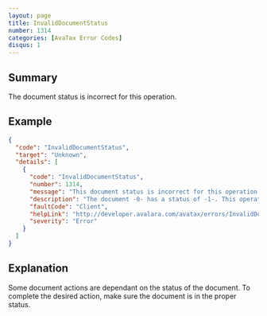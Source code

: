 ```yaml
---
layout: page
title: InvalidDocumentStatus
number: 1314
categories: [AvaTax Error Codes]
disqus: 1
---
```


## Summary

The document status is incorrect for this operation.

## Example

```json
{
  "code": "InvalidDocumentStatus",
  "target": "Unknown",
  "details": [
    {
      "code": "InvalidDocumentStatus",
      "number": 1314,
      "message": "This document status is incorrect for this operation.",
      "description": "The document -0- has a status of -1-. This operation is not allowed for a document with the status of -1-.",
      "faultCode": "Client",
      "helpLink": "http://developer.avalara.com/avatax/errors/InvalidDocumentStatus",
      "severity": "Error"
    }
  ]
}
```

## Explanation

Some document actions are dependant on the status of the document. To complete the desired action, make sure the document is in the proper status.
